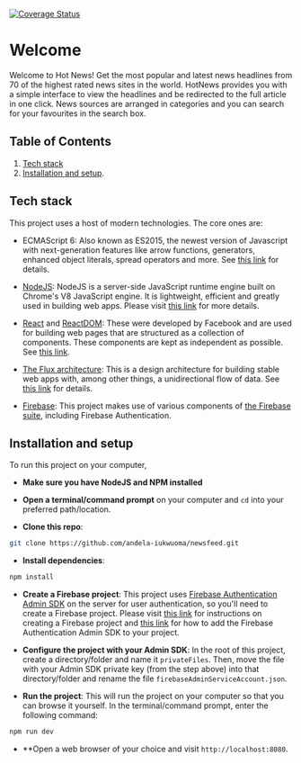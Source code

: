 [![Coverage Status](https://coveralls.io/repos/github/andela-iukwuoma/newsfeed/badge.svg?branch=ft-write-unit-tests-144580237)](https://coveralls.io/github/andela-iukwuoma/newsfeed?branch=ft-write-unit-tests-144580237)

# Welcome

Welcome to Hot News! Get the most popular and latest news headlines from 70 of the highest rated news sites in the world. HotNews provides you with a simple interface to view the headlines and be redirected to the full article in one click. News sources are arranged in categories and you can search for your favourites in the search box.

## Table of Contents

  1. [Tech stack](#tech-stack)
  1. [Installation and setup](#installation-and-setup).

## Tech stack

This project uses a host of modern technologies. The core ones are:
- ECMAScript 6: Also known as ES2015, the newest version of Javascript with 
next-generation features like arrow functions, generators, enhanced object literals, 
spread operators and more. See [this link](https://en.wikipedia.org/wiki/ECMAScript) for details.

- [NodeJS](https://nodejs.org): NodeJS is a server-side JavaScript runtime engine built 
on Chrome's V8 JavaScript engine. It is lightweight, efficient and greatly used in building 
web apps. Please visit [this link](https://nodejs.org) for more details.

- [React](https://facebook.github.io/react/) and [ReactDOM](https://facebook.github.io/react/docs/react-dom.html): 
These were developed by Facebook and are used for building web pages that are structured as a collection of 
components. These components are kept as independent as possible. See [this link](https://facebook.github.io/react/).

- [The Flux architecture](https://facebook.github.io/flux/): This is a design architecture for building stable 
web apps with, among other things, a unidirectional flow of data. See [this link](https://facebook.github.io/flux/) 
for details.

- [Firebase](https://firebase.google.com/): This project makes use of various components of 
[the Firebase suite](https://firebase.google.com/), including Firebase Authentication.

## Installation and setup

To run this project on your computer,
- **Make sure you have NodeJS and NPM installed**

- **Open a terminal/command prompt** on your computer and `cd` into your preferred path/location.

- **Clone this repo**:

```bash
git clone https://github.com/andela-iukwuoma/newsfeed.git
```

- **Install dependencies**:

```bash
npm install
```

- **Create a Firebase project**: This project uses [Firebase Authentication Admin SDK](https://firebase.google.com/docs/auth/admin/) on the server for user authentication, so you'll need to create a 
Firebase project. Please visit [this link](https://firebase.google.com/docs/web/setup) for instructions on creating 
a Firebase project and [this link](https://firebase.google.com/docs/admin/setup#add_firebase_to_your_app) for 
how to add the Firebase Authentication Admin SDK to your project. 

- **Configure the project with your Admin SDK**: In the root of this project, create a directory/folder 
and name it `privateFiles`. Then, move the file with your Admin SDK private key (from the step above) 
into that directory/folder and rename the file `firebaseAdminServiceAccount.json`.


- **Run the project**: This will run the project on your computer so that you can browse it yourself. In the 
terminal/command prompt, enter the following command:

```bash
npm run dev
```

- **Open a web browser of your choice and visit `http://localhost:8080`. 